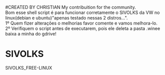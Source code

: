 #CREATED BY CHRISTIAN
My contribuition for the community.<br>
Bom esse shell script é para funcionar corretamente o SIVOLKS da VW no linux(debian e ubuntu)"apenas testado nessas 2 distros...". <br>
1º Quem fizer alterações o melhorias favor comente e vamos melhora-lo. <br>
2º Verifiquem o script antes de executarem, pois ele deleta a pasta .winee baixa a minha do gdrive!
# SIVOLKS
SIVOLKS_FREE-LINUX
